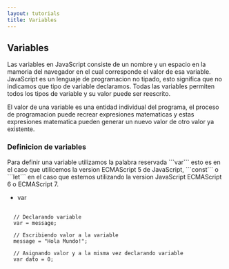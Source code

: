 ```yaml
---
layout: tutorials
title: Variables
---
```

<h2 class="tutorials-content__sub-title">Variables</h2>

<p class="tutorials-content__text">Las variables en JavaScript consiste de un nombre y un espacio en la mamoria del navegador en el cual corresponde el valor de esa variable. JavaScript es un lenguaje de programacion no tipado, esto significa que no indicamos que tipo de variable declaramos. Todas las variables permiten todos los tipos de variable y su valor puede ser reescrito.</p>

<p class="tutorials-content__text">El valor de una variable es una entidad individual del programa, el proceso de programacion puede recrear expresiones matematicas y estas expresiones matematica pueden generar un nuevo valor de otro valor ya existente.</p>

<h3 class="tutorials-content__sub-title">Definicion de variables</h3>

<p class="tutorials-content__text">Para definir una variable utilizamos la palabra reservada ```var``` esto es en el caso que utilicemos la version ECMAScript 5 de JavaScript, ```const``` o ```let``` en el caso que estemos utilizando la version JavaScript ECMAScript 6 o ECMAScript 7.</p>

* var 

<pre>
  <code class="language-javascript">
  // Declarando variable
  var = message;

  // Escribiendo valor a la variable
  message = "Hola Mundo!";

  // Asignando valor y a la misma vez declarando variable
  var dato = 0;
  </code>
</pre>
